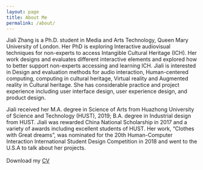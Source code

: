 ```yaml
---
layout: page
title: About Me
permalink: /about/
---
```

  Jiali Zhang is a Ph.D. student in Media and Arts Technology, Queen Mary University of London. Her PhD is exploring Interactive audiovisual techniques for non-experts to access Intangible Cultural Heritage (ICH). Her work designs and evaluates different interactive elements and explored how to better support non-experts accessing and learning ICH. Jiali is interested in Design and evaluation methods for audio interaction, Human-centered computing, computing in cultural heritage, Virtual reality and Augmented reality in Cultural heritage. She has considerable practice and project experience including user interface design, user experience design, and product design. 

Jiali received her M.A. degree in Science of Arts from Huazhong University of Science and Technology (HUST), 2019; B.A. degree in Industrial design from HUST. Jiali was rewarded China National Scholarship in 2017 and a variety of awards including excellent students of HUST. Her work, “Clothes with Great dreams”, was nominated for the 20th Human-Computer Interaction International Student Design Competition in 2018 and went to the U.S.A to talk about her projects.<br>
<br>
Download my <a href="https://www.dropbox.com/s/wa3agifqoxwd77u/soto-cv.pdf?dl=0" download="Soto, Paul- CV">CV</a><br>
<br>
